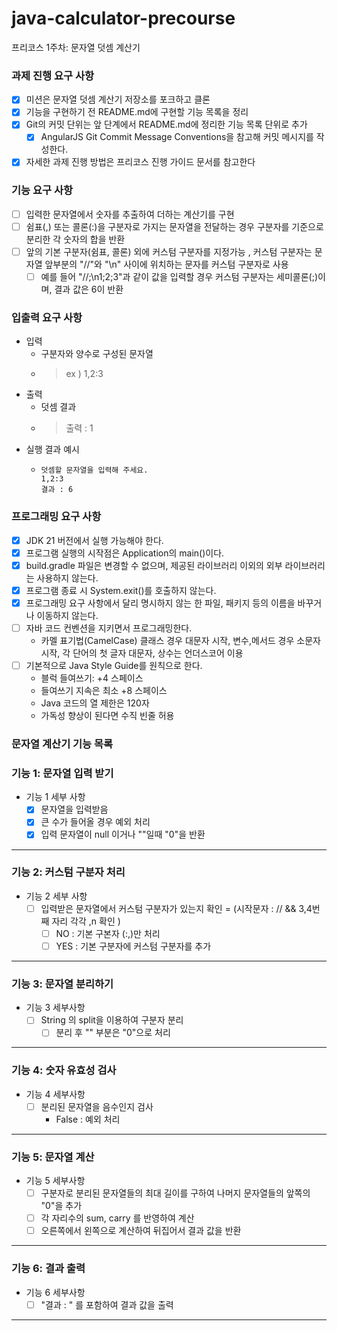 # java-calculator-precourse
프리코스 1주차: 문자열 덧셈 계산기

### 과제 진행 요구 사항
- [X] 미션은 문자열 덧셈 계산기 저장소를 포크하고 클론
- [X] 기능을 구현하기 전 README.md에 구현할 기능 목록을 정리
- [X] Git의 커밋 단위는 앞 단계에서 README.md에 정리한 기능 목록 단위로 추가
    - [X]  AngularJS Git Commit Message Conventions을 참고해 커밋 메시지를 작성한다.
- [X] 자세한 과제 진행 방법은 프리코스 진행 가이드 문서를 참고한다

### 기능 요구 사항
- [ ] 입력한 문자열에서 숫자를 추출하여 더하는 계산기를 구현
- [ ] 쉼표(,) 또는 콜론(:)을 구분자로 가지는 문자열을 전달하는 경우 구분자를 기준으로 분리한 각 숫자의 합을 반환
- [ ] 앞의 기본 구분자(쉼표, 콜론) 외에 커스텀 구분자를 지정가능 , 커스텀 구분자는 문자열 앞부분의 "//"와 "\n" 사이에 위치하는 문자를 커스텀 구분자로 사용
    - [ ] 예를 들어 "//;\n1;2;3"과 같이 값을 입력할 경우 커스텀 구분자는 세미콜론(;)이며, 결과 값은 6이 반환

### 입출력 요구 사항
  - 입력
    - 구분자와 양수로 구성된 문자열
    - > ex )  1,2:3
  - 출력
    - 덧셈 결과
    - > 출력 : 1
  - 실행 결과 예시
    - ```
      덧셈할 문자열을 입력해 주세요.
      1,2:3
      결과 : 6
      ```

### 프로그래밍 요구 사항
- [X] JDK 21 버전에서 실행 가능해야 한다.
- [X] 프로그램 실행의 시작점은 Application의 main()이다.
- [X] build.gradle 파일은 변경할 수 없으며, 제공된 라이브러리 이외의 외부 라이브러리는 사용하지 않는다.
- [X] 프로그램 종료 시 System.exit()를 호출하지 않는다.
- [X] 프로그래밍 요구 사항에서 달리 명시하지 않는 한 파일, 패키지 등의 이름을 바꾸거나 이동하지 않는다.
- [ ] 자바 코드 컨벤션을 지키면서 프로그래밍한다.
  - 카멜 표기법(CamelCase) 클래스 경우 대문자 시작, 변수,메서드 경우 소문자 시작, 각 단어의 첫 글자 대문자, 상수는 언더스코어 이용
- [ ] 기본적으로 Java Style Guide를 원칙으로 한다.
  - 블럭 들여쓰기: +4 스페이스
  - 들여쓰기 지속은 최소 +8 스페이스
  - Java 코드의 열 제한은 120자
  - 가독성 향상이 된다면 수직 빈줄 허용
### 문자열 계산기 기능 목록

### 기능 1: 문자열 입력 받기
- 기능 1 세부 사항
  - [X] 문자열을 입력받음
  - [X] 큰 수가 들어올 경우 예외 처리
  - [X] 입력 문자열이 null 이거나 ""일때 "0"을 반환
---
### 기능 2: 커스텀 구분자 처리 
- 기능 2 세부 사항
  - [ ] 입력받은 문자열에서 커스텀 구분자가 있는지 확인 = (시작문자 : // && 3,4번째 자리 각각 \,n 확인 )
    - [ ] NO : 기본 구본자 (:,)만 처리
    - [ ] YES : 기본 구분자에 커스텀 구분자를 추가
---
### 기능 3: 문자열 분리하기
- 기능 3 세부사항
  - [ ] String 의 split을 이용하여 구분자 분리
    - [ ] 분리 후 "" 부분은 "0"으로 처리
---
### 기능 4: 숫자 유효성 검사
- 기능 4 세부사항
    - [ ] 분리된 문자열을 음수인지 검사
      - False : 예외 처리

---
### 기능 5: 문자열 계산 
- 기능 5 세부사항
    - [ ] 구분자로 분리된 문자열들의 최대 길이를 구하여 나머지 문자열들의 앞쪽의 "0"을 추가
    - [ ] 각 자리수의 sum, carry 를 반영하여 계산
    - [ ] 오른쪽에서 왼쪽으로 계산하여 뒤집어서 결과 값을 반환 
---

### 기능 6: 결과 출력
- 기능 6 세부사항
    - [ ] "결과 : " 를 포함하여 결과 값을 출력
---


